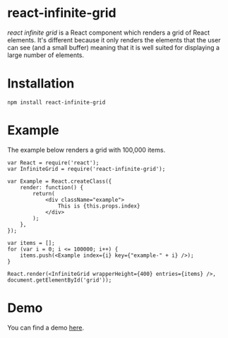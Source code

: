 # react-infinite-grid

_react infinite grid_ is a React component which renders a grid of React elements. It's different because it only renders the elements that the user can see (and a small buffer) meaning that it is well suited for displaying a large number of elements.

# Installation

```
npm install react-infinite-grid
```

# Example

The example below renders a grid with 100,000 items.

```
var React = require('react');
var InfiniteGrid = require('react-infinite-grid');

var Example = React.createClass({
	render: function() {
		return(
			<div className="example">
				This is {this.props.index}
			</div>
		);
	},
});

var items = [];
for (var i = 0; i <= 100000; i++) {
	items.push(<Example index={i} key={"example-" + i} />);
}

React.render(<InfiniteGrid wrapperHeight={400} entries={items} />, document.getElementById('grid'));
```

# Demo

You can find a demo [here](http://ggordan.com/post/react-infinite-grid.html).
